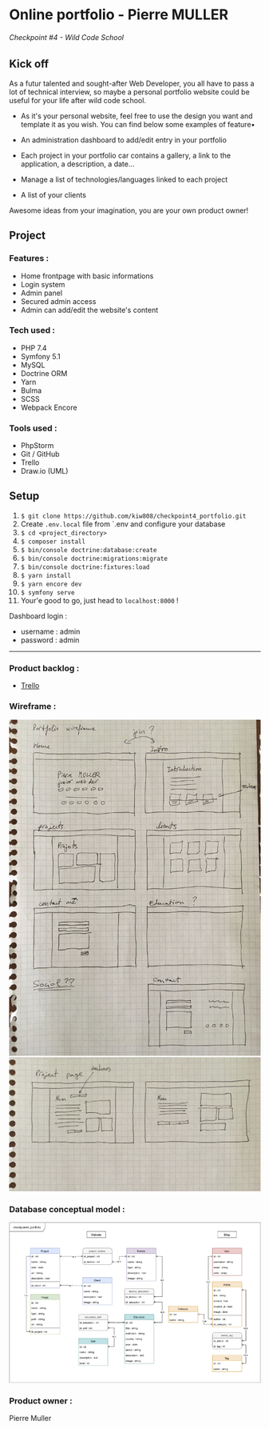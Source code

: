 # Online portfolio - Pierre MULLER
###### Checkpoint #4 - Wild Code School

## Kick off
As a futur talented and sought-after Web Developer, you all have to pass a lot of technical interview, so maybe a personal portfolio website could be useful for your life after wild code school.

- As it's your personal website, feel free to use the design you want and template it as you wish. You can find below some examples of feature•

- An administration dashboard to add/edit entry in your portfolio

- Each project in your portfolio car contains a gallery, a link to the application, a description, a date...

- Manage a list of technologies/languages linked to each project

- A list of your clients

Awesome ideas from your imagination, you are your own product owner!

## Project
### Features :
- Home frontpage with basic informations
- Login system
- Admin panel
- Secured admin access
- Admin can add/edit the website's content

### Tech used :
- PHP 7.4
- Symfony 5.1
- MySQL
- Doctrine ORM
- Yarn
- Bulma
- SCSS
- Webpack Encore

### Tools used :
- PhpStorm
- Git / GitHub
- Trello
- Draw.io (UML)

## Setup
1. `$ git clone https://github.com/kiw808/checkpoint4_portfolio.git`
2. Create `.env.local` file from `.env and configure your database
3. `$ cd <project_directory>`
4. `$ composer install`
5. `$ bin/console doctrine:database:create`
6. `$ bin/console doctrine:migrations:migrate`
7. `$ bin/console doctrine:fixtures:load`
8. `$ yarn install`
9. `$ yarn encore dev`
10. `$ symfony serve`
11. Your'e good to go, just head to `localhost:8000` !

Dashboard login :
- username : admin
- password : admin


***

### Product backlog :
- [Trello](https://trello.com/invite/b/g14ISXDM/f47abc0714a4bed55ca4d783bba43154/portfolio)

### Wireframe :
![Wireframe_1](ressources/wireframe_1.jpg)
![Wireframe_2](ressources/wireframe_2.jpg)
### Database conceptual model :
![UML](ressources/portfolio-UML-final.png)

### Product owner :
Pierre Muller